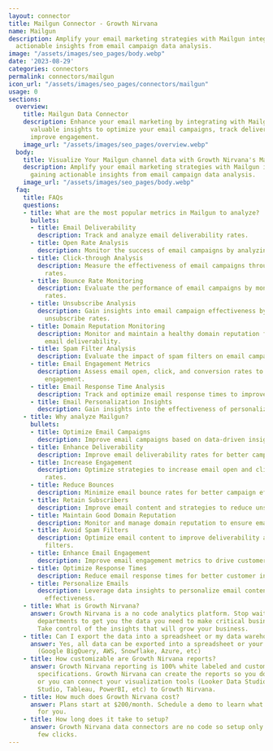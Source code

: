 ```yaml
---
layout: connector
title: Mailgun Connector - Growth Nirvana
name: Mailgun
description: Amplify your email marketing strategies with Mailgun integration, gaining
  actionable insights from email campaign data analysis.
image: "/assets/images/seo_pages/body.webp"
date: '2023-08-29'
categories: connectors
permalink: connectors/mailgun
icon_url: "/assets/images/seo_pages/connectors/mailgun"
usage: 0
sections:
  overview:
    title: Mailgun Data Connector
    description: Enhance your email marketing by integrating with Mailgun. Access
      valuable insights to optimize your email campaigns, track deliverability, and
      improve engagement.
    image_url: "/assets/images/seo_pages/overview.webp"
  body:
    title: Visualize Your Mailgun channel data with Growth Nirvana's Mailgun Connector
    description: Amplify your email marketing strategies with Mailgun integration,
      gaining actionable insights from email campaign data analysis.
    image_url: "/assets/images/seo_pages/body.webp"
  faq:
    title: FAQs
    questions:
    - title: What are the most popular metrics in Mailgun to analyze?
      bullets:
      - title: Email Deliverability
        description: Track and analyze email deliverability rates.
      - title: Open Rate Analysis
        description: Monitor the success of email campaigns by analyzing open rates.
      - title: Click-through Analysis
        description: Measure the effectiveness of email campaigns through click-through
          rates.
      - title: Bounce Rate Monitoring
        description: Evaluate the performance of email campaigns by monitoring bounce
          rates.
      - title: Unsubscribe Analysis
        description: Gain insights into email campaign effectiveness by analyzing
          unsubscribe rates.
      - title: Domain Reputation Monitoring
        description: Monitor and maintain a healthy domain reputation for improved
          email deliverability.
      - title: Spam Filter Analysis
        description: Evaluate the impact of spam filters on email campaign success.
      - title: Email Engagement Metrics
        description: Assess email open, click, and conversion rates to gauge audience
          engagement.
      - title: Email Response Time Analysis
        description: Track and optimize email response times to improve customer interactions.
      - title: Email Personalization Insights
        description: Gain insights into the effectiveness of personalized email content.
    - title: Why analyze Mailgun?
      bullets:
      - title: Optimize Email Campaigns
        description: Improve email campaigns based on data-driven insights.
      - title: Enhance Deliverability
        description: Improve email deliverability rates for better campaign performance.
      - title: Increase Engagement
        description: Optimize strategies to increase email open and click-through
          rates.
      - title: Reduce Bounces
        description: Minimize email bounce rates for better campaign effectiveness.
      - title: Retain Subscribers
        description: Improve email content and strategies to reduce unsubscribe rates.
      - title: Maintain Good Domain Reputation
        description: Monitor and manage domain reputation to ensure email deliverability.
      - title: Avoid Spam Filters
        description: Optimize email content to improve deliverability and avoid spam
          filters.
      - title: Enhance Email Engagement
        description: Improve email engagement metrics to drive customer interactions.
      - title: Optimize Response Times
        description: Reduce email response times for better customer interactions.
      - title: Personalize Emails
        description: Leverage data insights to personalize email content and increase
          effectiveness.
    - title: What is Growth Nirvana?
      answer: Growth Nirvana is a no code analytics platform. Stop waiting for other
        departments to get you the data you need to make critical business decisions.
        Take control of the insights that will grow your business.
    - title: Can I export the data into a spreadsheet or my data warehouse?
      answer: Yes, all data can be exported into a spreadsheet or your data warehouse
        (Google BigQuery, AWS, Snowflake, Azure, etc)
    - title: How customizable are Growth Nirvana reports?
      answer: Growth Nirvana reporting is 100% white labeled and customized to your
        specifications. Growth Nirvana can create the reports so you don’t have to
        or you can connect your visualization tools (Looker Data Studio/Google Data
        Studio, Tableau, PowerBI, etc) to Growth Nirvana.
    - title: How much does Growth Nirvana cost?
      answer: Plans start at $200/month. Schedule a demo to learn what plan is best
        for you.
    - title: How long does it take to setup?
      answer: Growth Nirvana data connectors are no code so setup only requires a
        few clicks.
---
```

